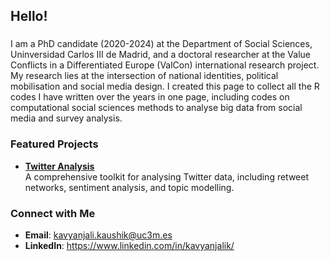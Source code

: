 ## Hello!

### 
   I am a PhD candidate (2020-2024) at the Department of Social Sciences, Uninversidad Carlos III de Madrid, and a doctoral researcher at the Value Conflicts in a Differentiated Europe (ValCon) international research project. My research lies at the intersection of national identities, political mobilisation and social media design. I created this page to collect all the R codes I have written over the years in one page, including codes on computational social sciences methods to analyse big data from social media and survey analysis.

### Featured Projects
- **[Twitter Analysis](https://github.com/kavyanjalik/Twitter-Analysis)**  
  A comprehensive toolkit for analysing Twitter data, including retweet networks, sentiment analysis, and topic modelling.

### Connect with Me
- **Email**: kavyanjali.kaushik@uc3m.es
- **LinkedIn**: https://www.linkedin.com/in/kavyanjalik/
